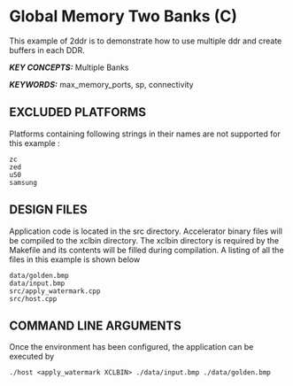 Global Memory Two Banks (C)
======================

This example of 2ddr is to demonstrate how to use multiple ddr and create buffers in each DDR.

***KEY CONCEPTS:*** Multiple Banks

***KEYWORDS:*** max_memory_ports, sp, connectivity

## EXCLUDED PLATFORMS
Platforms containing following strings in their names are not supported for this example :
```
zc
zed
u50
samsung
```

##  DESIGN FILES
Application code is located in the src directory. Accelerator binary files will be compiled to the xclbin directory. The xclbin directory is required by the Makefile and its contents will be filled during compilation. A listing of all the files in this example is shown below

```
data/golden.bmp
data/input.bmp
src/apply_watermark.cpp
src/host.cpp
```

##  COMMAND LINE ARGUMENTS
Once the environment has been configured, the application can be executed by
```
./host <apply_watermark XCLBIN> ./data/input.bmp ./data/golden.bmp
```

